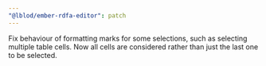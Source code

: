 ```yaml
---
"@lblod/ember-rdfa-editor": patch
---
```


Fix behaviour of formatting marks for some selections, such as selecting multiple table cells. Now all cells are considered rather than just the last one to be selected.
